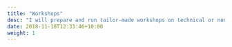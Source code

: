 ```yaml
---
title: "Workshops"
desc: "I will prepare and run tailor-made workshops on technical or non-technical topics in my areas of expertise"
date: 2018-11-18T12:33:46+10:00
weight: 1
---
```

